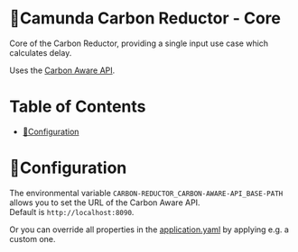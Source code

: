 # 🌱Camunda Carbon Reductor - Core

Core of the Carbon Reductor, providing a single input use case which calculates delay. 

Uses the [Carbon Aware API](../api-carbon-aware/README.md).

# Table of Contents

* [🔧️Configuration](#configuration)

# 🔧️Configuration

The environmental variable `CARBON-REDUCTOR_CARBON-AWARE-API_BASE-PATH` allows you to set the URL of the Carbon Aware API.  
Default is `http://localhost:8090`.

Or you can override all properties in the [application.yaml](./src/main/resources/application.yaml) by applying e.g. a custom one. 
